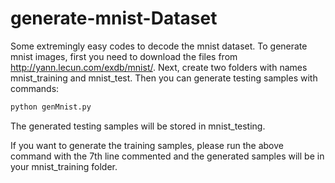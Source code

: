 # generate-mnist-Dataset

Some extremingly easy codes to decode the mnist dataset. To generate mnist images, first you need to download the files from http://yann.lecun.com/exdb/mnist/. Next, create two folders with names mnist_training and mnist_test. Then you can generate testing samples with commands:

```python
python genMnist.py
```
The generated testing samples will be stored in mnist_testing.

If you want to generate the training samples, please run the above command with the 7th line commented and the generated samples will be in your mnist_training folder.
